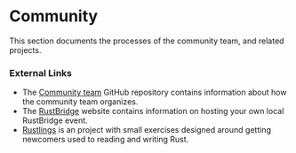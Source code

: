 # Community

This section documents the processes of the community team, and related projects.

### External Links

- The [Community team] GitHub repository contains information about how the community team organizes.
- The [RustBridge] website contains information on hosting your own local RustBridge event.
- [Rustlings] is an project with small exercises designed around getting newcomers used to reading and writing Rust.

[community team]: https://github.com/rust-community/team
[rustbridge]: https://rustbridge.com
[rustlings]: https://github.com/rust-lang/rustlings
